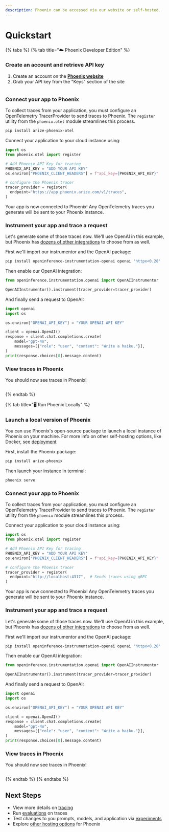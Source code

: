 ```yaml
---
description: Phoenix can be accessed via our website or self-hosted.
---
```


# Quickstart

{% tabs %}
{% tab title="☁️  Phoenix Developer Edition" %}
### Create an account and retrieve API key

1. Create an account on the [**Phoenix website**](https://app.phoenix.arize.com/)
2. Grab your API key from the "Keys" section of the site

<figure><img src=".gitbook/assets/Screenshot 2024-10-29 at 2.28.28 PM.png" alt=""><figcaption></figcaption></figure>

### Connect your app to Phoenix

To collect traces from your application, you must configure an OpenTelemetry TracerProvider to send traces to Phoenix. The `register` utility from the `phoenix.otel` module streamlines this process.

```bash
pip install arize-phoenix-otel
```

Connect your application to your cloud instance using:

```python
import os
from phoenix.otel import register

# Add Phoenix API Key for tracing
PHOENIX_API_KEY = "ADD YOUR API KEY"
os.environ["PHOENIX_CLIENT_HEADERS"] = f"api_key={PHOENIX_API_KEY}"

# configure the Phoenix tracer
tracer_provider = register(
  endpoint="https://app.phoenix.arize.com/v1/traces",
) 
```

Your app is now connected to Phoenix! Any OpenTelemetry traces you generate will be sent to your Phoenix instance.

### Instrument your app and trace a request

Let's generate some of those traces now. We'll use OpenAI in this example, but Phoenix has [dozens of other integrations](tracing/integrations-tracing/) to choose from as well.

First we'll import our instrumentor and the OpenAI package:

```bash
pip install openinference-instrumentation-openai openai 'httpx<0.28'
```

Then enable our OpenAI integration:

```python
from openinference.instrumentation.openai import OpenAIInstrumentor

OpenAIInstrumentor().instrument(tracer_provider=tracer_provider)
```

And finally send a request to OpenAI:

```python
import openai
import os

os.environ["OPENAI_API_KEY"] = "YOUR OPENAI API KEY"

client = openai.OpenAI()
response = client.chat.completions.create(
    model="gpt-4o",
    messages=[{"role": "user", "content": "Write a haiku."}],
)
print(response.choices[0].message.content)
```

### View traces in Phoenix

You should now see traces in Phoenix!

<figure><img src=".gitbook/assets/Screenshot 2024-10-29 at 2.51.24 PM.png" alt=""><figcaption></figcaption></figure>
{% endtab %}

{% tab title="🖥️  Run Phoenix Locally" %}
### Launch a local version of Phoenix

You can use Phoenix's open-source package to launch a local instance of Phoenix on your machine. For more info on other self-hosting options, like Docker, see [deployment](deployment/ "mention")

First, install the Phoenix package:

```bash
pip install arize-phoenix
```

Then launch your instance in terminal:

```bash
phoenix serve
```

### Connect your app to Phoenix

To collect traces from your application, you must configure an OpenTelemetry TracerProvider to send traces to Phoenix. The `register` utility from the `phoenix` module streamlines this process.

Connect your application to your cloud instance using:

```python
import os
from phoenix.otel import register

# Add Phoenix API Key for tracing
PHOENIX_API_KEY = "ADD YOUR API KEY"
os.environ["PHOENIX_CLIENT_HEADERS"] = f"api_key={PHOENIX_API_KEY}"

# configure the Phoenix tracer
tracer_provider = register(
  endpoint="http://localhost:4317",  # Sends traces using gRPC
) 
```

Your app is now connected to Phoenix! Any OpenTelemetry traces you generate will be sent to your Phoenix instance.

### Instrument your app and trace a request

Let's generate some of those traces now. We'll use OpenAI in this example, but Phoenix has [dozens of other integrations](tracing/integrations-tracing/) to choose from as well.

First we'll import our instrumentor and the OpenAI package:

```bash
pip install openinference-instrumentation-openai openai 'httpx<0.28'
```

Then enable our OpenAI integration:

```python
from openinference.instrumentation.openai import OpenAIInstrumentor

OpenAIInstrumentor().instrument(tracer_provider=tracer_provider)
```

And finally send a request to OpenAI:

```python
import openai
import os

os.environ["OPENAI_API_KEY"] = "YOUR OPENAI API KEY"

client = openai.OpenAI()
response = client.chat.completions.create(
    model="gpt-4o",
    messages=[{"role": "user", "content": "Write a haiku."}],
)
print(response.choices[0].message.content)
```

### View traces in Phoenix

You should now see traces in Phoenix!

<figure><img src=".gitbook/assets/Screenshot 2024-10-29 at 2.51.24 PM.png" alt=""><figcaption></figcaption></figure>
{% endtab %}
{% endtabs %}

## Next Steps

* View more details on [tracing](tracing/llm-traces-1.md)&#x20;
* Run [evaluations](evaluation/evals.md) on traces
* Test changes to you prompts, models, and application via [experiments](datasets-and-experiments/how-to-experiments/run-experiments.md)
* Explore [other hosting options](deployment/) for Phoenix
